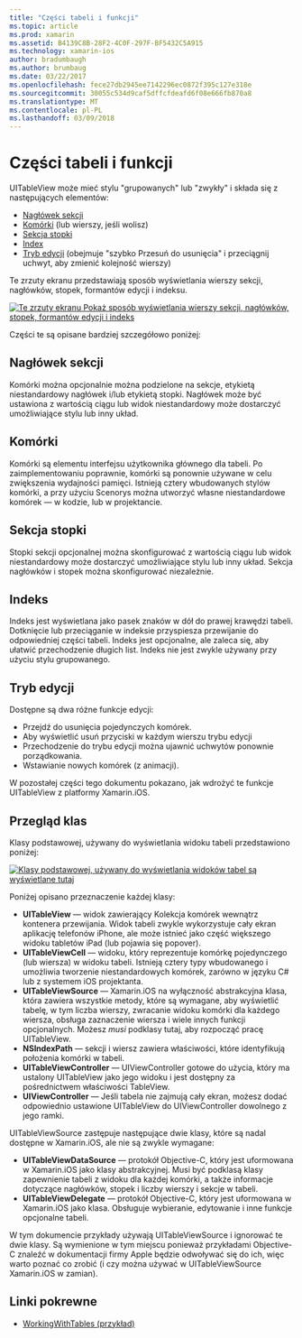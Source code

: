 ```yaml
---
title: "Części tabeli i funkcji"
ms.topic: article
ms.prod: xamarin
ms.assetid: B4139C8B-28F2-4C0F-297F-BF5432C5A915
ms.technology: xamarin-ios
author: bradumbaugh
ms.author: brumbaug
ms.date: 03/22/2017
ms.openlocfilehash: fece27db2945ee7142296ec0872f395c127e318e
ms.sourcegitcommit: 30055c534d9caf5dffcfdeafd6f08e666fb870a8
ms.translationtype: MT
ms.contentlocale: pl-PL
ms.lasthandoff: 03/09/2018
---
```

# <a name="table-parts-and-functionality"></a>Części tabeli i funkcji

UITableView może mieć stylu "grupowanych" lub "zwykły" i składa się z następujących elementów:

-  [Nagłówek sekcji](#Section_Header)
-  [Komórki](#Cells) (lub wierszy, jeśli wolisz)
-  [Sekcja stopki](#Section_Footer)
-  [Index](#Index)
-  [Tryb edycji](#Edit_Features) (obejmuje "szybko Przesuń do usunięcia" i przeciągnij uchwyt, aby zmienić kolejność wierszy) 

Te zrzuty ekranu przedstawiają sposób wyświetlania wierszy sekcji, nagłówków, stopek, formantów edycji i indeksu.

 [![](table-parts-and-functionality-images/image1a.png "Te zrzuty ekranu Pokaż sposób wyświetlania wierszy sekcji, nagłówków, stopek, formantów edycji i indeks")](table-parts-and-functionality-images/image1a.png#lightbox)

Części te są opisane bardziej szczegółowo poniżej:

<a name="Section_Header" />

## <a name="section-header"></a>Nagłówek sekcji

Komórki można opcjonalnie można podzielone na sekcje, etykietą niestandardowy nagłówek i/lub etykietą stopki. Nagłówek może być ustawiona z wartością ciągu lub widok niestandardowy może dostarczyć umożliwiające stylu lub inny układ.

<a name="Cells" />

## <a name="cells"></a>Komórki

Komórki są elementu interfejsu użytkownika głównego dla tabeli. Po zaimplementowaniu poprawnie, komórki są ponownie używane w celu zwiększenia wydajności pamięci. Istnieją cztery wbudowanych stylów komórki, a przy użyciu Scenorys można utworzyć własne niestandardowe komórek — w kodzie, lub w projektancie.

<a name="Section_Footer"/>

## <a name="section-footer"></a>Sekcja stopki

Stopki sekcji opcjonalnej można skonfigurować z wartością ciągu lub widok niestandardowy może dostarczyć umożliwiające stylu lub inny układ. Sekcja nagłówków i stopek można skonfigurować niezależnie.

<a name="Index" />

## <a name="index"></a>Indeks

Indeks jest wyświetlana jako pasek znaków w dół do prawej krawędzi tabeli.
Dotknięcie lub przeciąganie w indeksie przyspiesza przewijanie do odpowiedniej części tabeli. Indeks jest opcjonalne, ale zaleca się, aby ułatwić przechodzenie długich list. Indeks nie jest zwykle używany przy użyciu stylu grupowanego.

<a name="Edit_Features" />

## <a name="editing-mode"></a>Tryb edycji

Dostępne są dwa różne funkcje edycji:

- Przejdź do usunięcia pojedynczych komórek.
- Aby wyświetlić usuń przyciski w każdym wierszu trybu edycji 
- Przechodzenie do trybu edycji można ujawnić uchwytów ponownie porządkowania. 
- Wstawianie nowych komórek (z animacji).

W pozostałej części tego dokumentu pokazano, jak wdrożyć te funkcje UITableView z platformy Xamarin.iOS.


## <a name="classes-overview"></a>Przegląd klas

Klasy podstawowej, używany do wyświetlania widoku tabeli przedstawiono poniżej:

[![](table-parts-and-functionality-images/classdiagram.png "Klasy podstawowej, używany do wyświetlania widoków tabel są wyświetlane tutaj")](table-parts-and-functionality-images/classdiagram.png#lightbox)

Poniżej opisano przeznaczenie każdej klasy:

- **UITableView** — widok zawierający Kolekcja komórek wewnątrz kontenera przewijania. Widok tabeli zwykle wykorzystuje cały ekran aplikację telefonów iPhone, ale może istnieć jako część większego widoku tabletów iPad (lub pojawia się popover). 
- **UITableViewCell** — widoku, który reprezentuje komórkę pojedynczego (lub wiersza) w widoku tabeli. Istnieją cztery typy wbudowanego i umożliwia tworzenie niestandardowych komórek, zarówno w języku C# lub z systemem iOS projektanta. 
- **UITableViewSource** — Xamarin.iOS na wyłączność abstrakcyjna klasa, która zawiera wszystkie metody, które są wymagane, aby wyświetlić tabelę, w tym liczba wierszy, zwracanie widoku komórki dla każdego wiersza, obsługa zaznaczenie wiersza i wiele innych funkcji opcjonalnych. Możesz *musi* podklasy tutaj, aby rozpocząć pracę UITableView. 
- **NSIndexPath** — sekcji i wiersz zawiera właściwości, które identyfikują położenia komórki w tabeli. 
- **UITableViewController** — UIViewController gotowe do użycia, który ma ustalony UITableView jako jego widoku i jest dostępny za pośrednictwem właściwości TableView. 
- **UIViewController** — Jeśli tabela nie zajmują cały ekran, możesz dodać odpowiednio ustawione UITableView do UIViewController dowolnego z jego ramki. 

UITableViewSource zastępuje następujące dwie klasy, które są nadal dostępne w Xamarin.iOS, ale nie są zwykle wymagane:

- **UITableViewDataSource** — protokół Objective-C, który jest uformowana w Xamarin.iOS jako klasy abstrakcyjnej. Musi być podklasą klasy zapewnienie tabeli z widoku dla każdej komórki, a także informacje dotyczące nagłówków, stopek i liczby wierszy i sekcje w tabeli. 
- **UITableViewDelegate** — protokół Objective-C, który jest uformowana w Xamarin.iOS jako klasa. Obsługuje wybieranie, edytowanie i inne funkcje opcjonalne tabeli. 

W tym dokumencie przykłady używają UITableViewSource i ignorować te dwie klasy. Są wymienione w tym miejscu ponieważ przykładami Objective-C znaleźć w dokumentacji firmy Apple będzie odwoływać się do ich, więc warto poznać co zrobić (i czy można używać w UITableViewSource Xamarin.iOS w zamian).

## <a name="related-links"></a>Linki pokrewne

- [WorkingWithTables (przykład)](https://developer.xamarin.com/samples/monotouch/WorkingWithTables)
